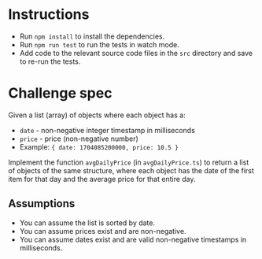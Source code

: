 # Instructions

- Run `npm install` to install the dependencies.
- Run `npm run test` to run the tests in watch mode.
- Add code to the relevant source code files in the `src` directory and save to re-run the tests.

# Challenge spec

Given a list (array) of objects where each object has a:
- `date` - non-negative integer timestamp in milliseconds
- `price` - price (non-negative number)
- Example: `{ date: 1704085200000, price: 10.5 }`

Implement the function `avgDailyPrice` (in `avgDailyPrice.ts`) to return a list of objects of the same structure, where each object has the date of the first item for that day and the average price for that entire day.

## Assumptions

- You can assume the list is sorted by date.
- You can assume prices exist and are non-negative.
- You can assume dates exist and are valid non-negative timestamps in milliseconds.
